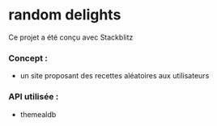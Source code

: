 # random delights

Ce projet a été conçu avec Stackblitz

### Concept :

- un site proposant des recettes aléatoires aux utilisateurs

### API utilisée :

- themealdb
